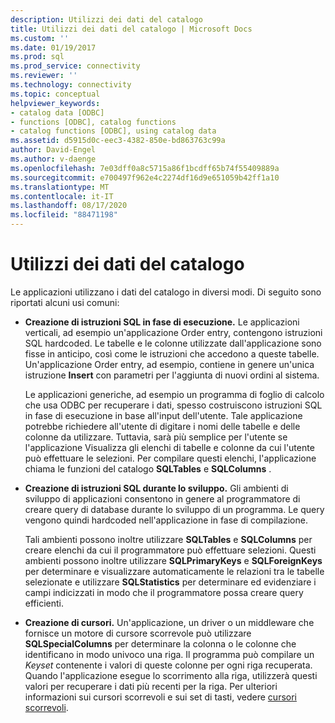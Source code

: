 ```yaml
---
description: Utilizzi dei dati del catalogo
title: Utilizzi dei dati del catalogo | Microsoft Docs
ms.custom: ''
ms.date: 01/19/2017
ms.prod: sql
ms.prod_service: connectivity
ms.reviewer: ''
ms.technology: connectivity
ms.topic: conceptual
helpviewer_keywords:
- catalog data [ODBC]
- functions [ODBC], catalog functions
- catalog functions [ODBC], using catalog data
ms.assetid: d5915d0c-eec3-4382-850e-bd863763c99a
author: David-Engel
ms.author: v-daenge
ms.openlocfilehash: 7e03dff0a8c5715a86f1bcdff65b74f55409889a
ms.sourcegitcommit: e700497f962e4c2274df16d9e651059b42ff1a10
ms.translationtype: MT
ms.contentlocale: it-IT
ms.lasthandoff: 08/17/2020
ms.locfileid: "88471198"
---
```

# <a name="uses-of-catalog-data"></a>Utilizzi dei dati del catalogo
Le applicazioni utilizzano i dati del catalogo in diversi modi. Di seguito sono riportati alcuni usi comuni:  
  
-   **Creazione di istruzioni SQL in fase di esecuzione.** Le applicazioni verticali, ad esempio un'applicazione Order entry, contengono istruzioni SQL hardcoded. Le tabelle e le colonne utilizzate dall'applicazione sono fisse in anticipo, così come le istruzioni che accedono a queste tabelle. Un'applicazione Order entry, ad esempio, contiene in genere un'unica istruzione **Insert** con parametri per l'aggiunta di nuovi ordini al sistema.  
  
     Le applicazioni generiche, ad esempio un programma di foglio di calcolo che usa ODBC per recuperare i dati, spesso costruiscono istruzioni SQL in fase di esecuzione in base all'input dell'utente. Tale applicazione potrebbe richiedere all'utente di digitare i nomi delle tabelle e delle colonne da utilizzare. Tuttavia, sarà più semplice per l'utente se l'applicazione Visualizza gli elenchi di tabelle e colonne da cui l'utente può effettuare le selezioni. Per compilare questi elenchi, l'applicazione chiama le funzioni del catalogo **SQLTables** e **SQLColumns** .  
  
-   **Creazione di istruzioni SQL durante lo sviluppo.** Gli ambienti di sviluppo di applicazioni consentono in genere al programmatore di creare query di database durante lo sviluppo di un programma. Le query vengono quindi hardcoded nell'applicazione in fase di compilazione.  
  
     Tali ambienti possono inoltre utilizzare **SQLTables** e **SQLColumns** per creare elenchi da cui il programmatore può effettuare selezioni. Questi ambienti possono inoltre utilizzare **SQLPrimaryKeys** e **SQLForeignKeys** per determinare e visualizzare automaticamente le relazioni tra le tabelle selezionate e utilizzare **SQLStatistics** per determinare ed evidenziare i campi indicizzati in modo che il programmatore possa creare query efficienti.  
  
-   **Creazione di cursori.** Un'applicazione, un driver o un middleware che fornisce un motore di cursore scorrevole può utilizzare **SQLSpecialColumns** per determinare la colonna o le colonne che identificano in modo univoco una riga. Il programma può compilare un *Keyset* contenente i valori di queste colonne per ogni riga recuperata. Quando l'applicazione esegue lo scorrimento alla riga, utilizzerà questi valori per recuperare i dati più recenti per la riga. Per ulteriori informazioni sui cursori scorrevoli e sui set di tasti, vedere [cursori scorrevoli](../../../odbc/reference/develop-app/scrollable-cursors.md).

